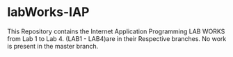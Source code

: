 # labWorks-IAP
This Repository contains the Internet Application Programming LAB WORKS from Lab 1 to Lab 4.
(LAB1 - LAB4)are in their Respective branches. No work is present in the master branch.
